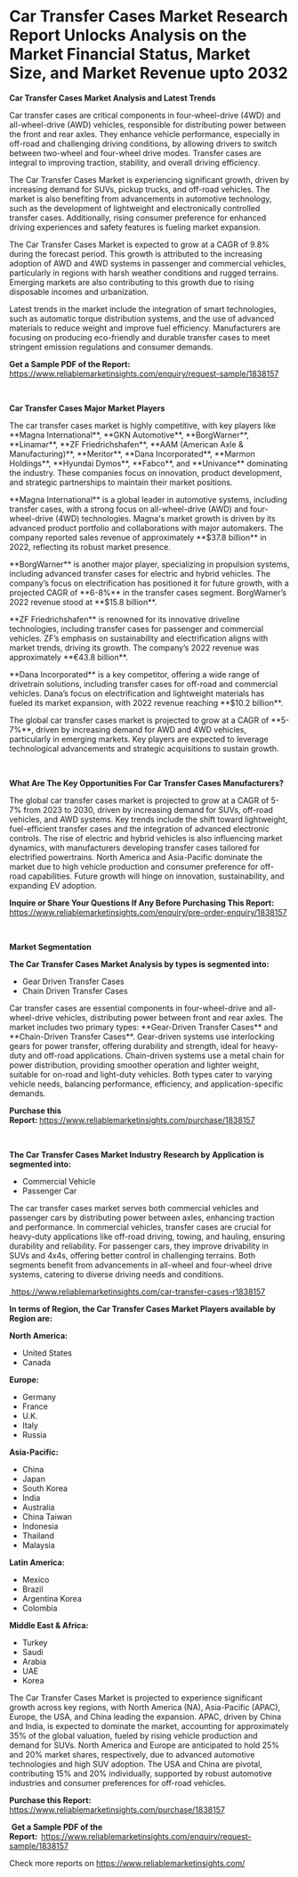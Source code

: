 <p><h1>Car Transfer Cases Market Research Report Unlocks Analysis on the Market Financial Status, Market Size, and Market Revenue upto 2032</h1></p><p><strong>Car Transfer Cases Market Analysis and Latest Trends</strong></p>
<p><p>Car transfer cases are critical components in four-wheel-drive (4WD) and all-wheel-drive (AWD) vehicles, responsible for distributing power between the front and rear axles. They enhance vehicle performance, especially in off-road and challenging driving conditions, by allowing drivers to switch between two-wheel and four-wheel drive modes. Transfer cases are integral to improving traction, stability, and overall driving efficiency.</p><p>The Car Transfer Cases Market is experiencing significant growth, driven by increasing demand for SUVs, pickup trucks, and off-road vehicles. The market is also benefiting from advancements in automotive technology, such as the development of lightweight and electronically controlled transfer cases. Additionally, rising consumer preference for enhanced driving experiences and safety features is fueling market expansion.</p><p>The Car Transfer Cases Market is expected to grow at a CAGR of 9.8% during the forecast period. This growth is attributed to the increasing adoption of AWD and 4WD systems in passenger and commercial vehicles, particularly in regions with harsh weather conditions and rugged terrains. Emerging markets are also contributing to this growth due to rising disposable incomes and urbanization.</p><p>Latest trends in the market include the integration of smart technologies, such as automatic torque distribution systems, and the use of advanced materials to reduce weight and improve fuel efficiency. Manufacturers are focusing on producing eco-friendly and durable transfer cases to meet stringent emission regulations and consumer demands.</p></p>
<p><strong>Get a Sample PDF of the Report:&nbsp;</strong> <a href="https://www.reliablemarketinsights.com/enquiry/request-sample/1838157?utm_campaign=1887&utm_medium=2&utm_source=Github&utm_content=ia&utm_term=24012025&utm_id=car-transfer-cases">https://www.reliablemarketinsights.com/enquiry/request-sample/1838157</a></p>
<p>&nbsp;</p>
<p><strong>Car Transfer Cases Major Market Players</strong></p>
<p><p>The car transfer cases market is highly competitive, with key players like **Magna International**, **GKN Automotive**, **BorgWarner**, **Linamar**, **ZF Friedrichshafen**, **AAM (American Axle & Manufacturing)**, **Meritor**, **Dana Incorporated**, **Marmon Holdings**, **Hyundai Dymos**, **Fabco**, and **Univance** dominating the industry. These companies focus on innovation, product development, and strategic partnerships to maintain their market positions.</p><p>**Magna International** is a global leader in automotive systems, including transfer cases, with a strong focus on all-wheel-drive (AWD) and four-wheel-drive (4WD) technologies. Magna's market growth is driven by its advanced product portfolio and collaborations with major automakers. The company reported sales revenue of approximately **$37.8 billion** in 2022, reflecting its robust market presence.</p><p>**BorgWarner** is another major player, specializing in propulsion systems, including advanced transfer cases for electric and hybrid vehicles. The company’s focus on electrification has positioned it for future growth, with a projected CAGR of **6-8%** in the transfer cases segment. BorgWarner’s 2022 revenue stood at **$15.8 billion**.</p><p>**ZF Friedrichshafen** is renowned for its innovative driveline technologies, including transfer cases for passenger and commercial vehicles. ZF’s emphasis on sustainability and electrification aligns with market trends, driving its growth. The company’s 2022 revenue was approximately **€43.8 billion**.</p><p>**Dana Incorporated** is a key competitor, offering a wide range of drivetrain solutions, including transfer cases for off-road and commercial vehicles. Dana’s focus on electrification and lightweight materials has fueled its market expansion, with 2022 revenue reaching **$10.2 billion**.</p><p>The global car transfer cases market is projected to grow at a CAGR of **5-7%**, driven by increasing demand for AWD and 4WD vehicles, particularly in emerging markets. Key players are expected to leverage technological advancements and strategic acquisitions to sustain growth.</p></p>
<p>&nbsp;</p>
<p><strong>What Are The Key Opportunities For Car Transfer Cases Manufacturers?</strong></p>
<p><p>The global car transfer cases market is projected to grow at a CAGR of 5-7% from 2023 to 2030, driven by increasing demand for SUVs, off-road vehicles, and AWD systems. Key trends include the shift toward lightweight, fuel-efficient transfer cases and the integration of advanced electronic controls. The rise of electric and hybrid vehicles is also influencing market dynamics, with manufacturers developing transfer cases tailored for electrified powertrains. North America and Asia-Pacific dominate the market due to high vehicle production and consumer preference for off-road capabilities. Future growth will hinge on innovation, sustainability, and expanding EV adoption.</p></p>
<p><strong>Inquire or Share Your Questions If Any Before Purchasing This Report:</strong> <a href="https://www.reliablemarketinsights.com/enquiry/pre-order-enquiry/1838157?utm_campaign=1887&utm_medium=2&utm_source=Github&utm_content=ia&utm_term=24012025&utm_id=car-transfer-cases">https://www.reliablemarketinsights.com/enquiry/pre-order-enquiry/1838157</a></p>
<p>&nbsp;</p>
<p><strong>Market Segmentation</strong></p>
<p><strong>The Car Transfer Cases Market Analysis by types is segmented into:</strong></p>
<p><ul><li>Gear Driven Transfer Cases</li><li>Chain Driven Transfer Cases</li></ul></p>
<p><p>Car transfer cases are essential components in four-wheel-drive and all-wheel-drive vehicles, distributing power between front and rear axles. The market includes two primary types: **Gear-Driven Transfer Cases** and **Chain-Driven Transfer Cases**. Gear-driven systems use interlocking gears for power transfer, offering durability and strength, ideal for heavy-duty and off-road applications. Chain-driven systems use a metal chain for power distribution, providing smoother operation and lighter weight, suitable for on-road and light-duty vehicles. Both types cater to varying vehicle needs, balancing performance, efficiency, and application-specific demands.</p></p>
<p><strong>Purchase this Report:&nbsp;</strong><a href="https://www.reliablemarketinsights.com/purchase/1838157?utm_campaign=1887&utm_medium=2&utm_source=Github&utm_content=ia&utm_term=24012025&utm_id=car-transfer-cases">https://www.reliablemarketinsights.com/purchase/1838157</a></p>
<p>&nbsp;</p>
<p><strong>The Car Transfer Cases Market Industry Research by Application is segmented into:</strong></p>
<p><ul><li>Commercial Vehicle</li><li>Passenger Car</li></ul></p>
<p><p>The car transfer cases market serves both commercial vehicles and passenger cars by distributing power between axles, enhancing traction and performance. In commercial vehicles, transfer cases are crucial for heavy-duty applications like off-road driving, towing, and hauling, ensuring durability and reliability. For passenger cars, they improve drivability in SUVs and 4x4s, offering better control in challenging terrains. Both segments benefit from advancements in all-wheel and four-wheel drive systems, catering to diverse driving needs and conditions.</p></p>
<p><a href="https://www.reliablemarketinsights.com/car-transfer-cases-r1838157?utm_campaign=1887&utm_medium=2&utm_source=Github&utm_content=ia&utm_term=24012025&utm_id=car-transfer-cases">&nbsp;https://www.reliablemarketinsights.com/car-transfer-cases-r1838157</a></p>
<p><strong>In terms of Region, the Car Transfer Cases Market Players available by Region are:</strong></p>
<p>
    <p> <strong> North America: </strong>
        <ul>
            <li>United States</li>
            <li>Canada</li>
        </ul>
        </p> 
    <p> <strong> Europe: </strong>
        <ul>
            <li>Germany</li>
            <li>France</li>
            <li>U.K.</li>
            <li>Italy</li>
            <li>Russia</li>
        </ul>
        </p> 
    <p> <strong> Asia-Pacific: </strong>
        <ul>
            <li>China</li>
            <li>Japan</li>
            <li>South Korea</li>
            <li>India</li>
            <li>Australia</li>
            <li>China Taiwan</li>
            <li>Indonesia</li>
            <li>Thailand</li>
            <li>Malaysia</li>
        </ul>
        </p> 
    <p> <strong> Latin America: </strong>
        <ul>
            <li>Mexico</li>
            <li>Brazil</li>
            <li>Argentina Korea</li>
            <li>Colombia</li>
        </ul>
        </p> 
    <p> <strong> Middle East & Africa: </strong>
        <ul>
            <li>Turkey</li>
            <li>Saudi</li>
            <li>Arabia</li>
            <li>UAE</li>
            <li>Korea</li>
        </ul>
    </p>
    </p>
<p><p>The Car Transfer Cases Market is projected to experience significant growth across key regions, with North America (NA), Asia-Pacific (APAC), Europe, the USA, and China leading the expansion. APAC, driven by China and India, is expected to dominate the market, accounting for approximately 35% of the global valuation, fueled by rising vehicle production and demand for SUVs. North America and Europe are anticipated to hold 25% and 20% market shares, respectively, due to advanced automotive technologies and high SUV adoption. The USA and China are pivotal, contributing 15% and 20% individually, supported by robust automotive industries and consumer preferences for off-road vehicles.</p></p>
<p><strong>Purchase this Report: </strong><a href="https://www.reliablemarketinsights.com/purchase/1838157?utm_campaign=1887&utm_medium=2&utm_source=Github&utm_content=ia&utm_term=24012025&utm_id=car-transfer-cases">https://www.reliablemarketinsights.com/purchase/1838157</a></p>
<p>&nbsp;<strong>Get a Sample PDF of the Report:&nbsp;&nbsp;</strong><a href="https://www.reliablemarketinsights.com/enquiry/request-sample/1838157?utm_campaign=1887&utm_medium=2&utm_source=Github&utm_content=ia&utm_term=24012025&utm_id=car-transfer-cases">https://www.reliablemarketinsights.com/enquiry/request-sample/1838157</a></p>
<p><strong></strong></p>
<p>Check more reports on <a href="https://www.reliablemarketinsights.com/?utm_campaign=1887&utm_medium=2&utm_source=Github&utm_content=ia&utm_term=24012025&utm_id=car-transfer-cases">https://www.reliablemarketinsights.com/</a></p>